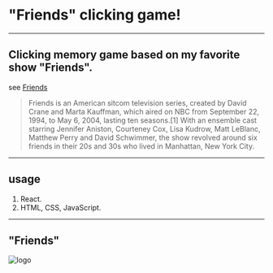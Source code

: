 # "Friends" clicking game!

---

## Clicking memory game based on my favorite show "Friends".

see [Friends](https://en.wikipedia.org/wiki/Friends)

> Friends is an American sitcom television series, created by David Crane and Marta Kauffman, which aired on NBC from September 22, 1994, to May 6, 2004, lasting ten seasons.[1] With an ensemble cast starring Jennifer Aniston, Courteney Cox, Lisa Kudrow, Matt LeBlanc, Matthew Perry and David Schwimmer, the show revolved around six friends in their 20s and 30s who lived in Manhattan, New York City.

---

## usage

1. React.
2. HTML, CSS, JavaScript.

---

## "Friends"

![logo](https://user-images.githubusercontent.com/46870908/69264139-b81a0600-0b94-11ea-880b-414151ec821e.jpg)
